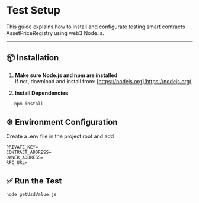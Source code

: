 # Test Setup

This guide explains how to install and configurate testing smart contracts AssetPriceRegistry using web3 Node.js.

---

## 📦 Installation

1. **Make sure Node.js and npm are installed**  
   If not, download and install from: [https://nodejs.org](https://nodejs.org)

2. **Install Dependencies**

```bash
   npm install
```

## ⚙️ Environment Configuration

Create a .env file in the project root and add

```env
PRIVATE_KEY=
CONTRACT_ADDRESS=
OWNER_ADDRESS=
RPC_URL=
```

## ✅ Run the Test

```bash
node getUsdValue.js
```
